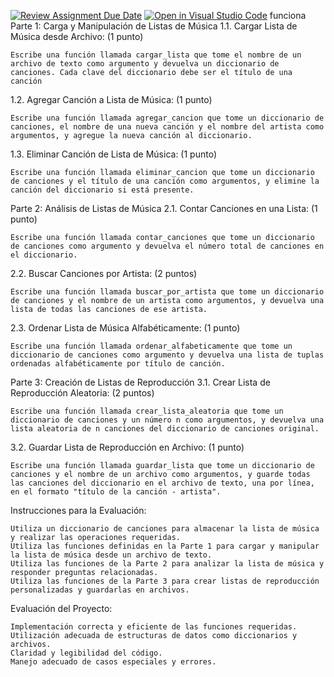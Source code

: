 [![Review Assignment Due Date](https://classroom.github.com/assets/deadline-readme-button-22041afd0340ce965d47ae6ef1cefeee28c7c493a6346c4f15d667ab976d596c.svg)](https://classroom.github.com/a/bmmwZvlZ)
[![Open in Visual Studio Code](https://classroom.github.com/assets/open-in-vscode-2e0aaae1b6195c2367325f4f02e2d04e9abb55f0b24a779b69b11b9e10269abc.svg)](https://classroom.github.com/online_ide?assignment_repo_id=16870829&assignment_repo_type=AssignmentRepo)
funciona
Parte 1: Carga y Manipulación de Listas de Música
1.1. Cargar Lista de Música desde Archivo: (1 punto)

    Escribe una función llamada cargar_lista que tome el nombre de un archivo de texto como argumento y devuelva un diccionario de canciones. Cada clave del diccionario debe ser el título de una canción 
1.2. Agregar Canción a Lista de Música: (1 punto)

    Escribe una función llamada agregar_cancion que tome un diccionario de canciones, el nombre de una nueva canción y el nombre del artista como argumentos, y agregue la nueva canción al diccionario.

1.3. Eliminar Canción de Lista de Música: (1 punto)

    Escribe una función llamada eliminar_cancion que tome un diccionario de canciones y el título de una canción como argumentos, y elimine la canción del diccionario si está presente.

Parte 2: Análisis de Listas de Música
2.1. Contar Canciones en una Lista: (1 punto)

    Escribe una función llamada contar_canciones que tome un diccionario de canciones como argumento y devuelva el número total de canciones en el diccionario.

2.2. Buscar Canciones por Artista: (2 puntos)

    Escribe una función llamada buscar_por_artista que tome un diccionario de canciones y el nombre de un artista como argumentos, y devuelva una lista de todas las canciones de ese artista.

2.3. Ordenar Lista de Música Alfabéticamente: (1 punto)

    Escribe una función llamada ordenar_alfabeticamente que tome un diccionario de canciones como argumento y devuelva una lista de tuplas ordenadas alfabéticamente por título de canción.

Parte 3: Creación de Listas de Reproducción
3.1. Crear Lista de Reproducción Aleatoria: (2 puntos)

    Escribe una función llamada crear_lista_aleatoria que tome un diccionario de canciones y un número n como argumentos, y devuelva una lista aleatoria de n canciones del diccionario de canciones original.

3.2. Guardar Lista de Reproducción en Archivo: (1 punto)

    Escribe una función llamada guardar_lista que tome un diccionario de canciones y el nombre de un archivo como argumentos, y guarde todas las canciones del diccionario en el archivo de texto, una por línea, en el formato "título de la canción - artista".

Instrucciones para la Evaluación:

    Utiliza un diccionario de canciones para almacenar la lista de música y realizar las operaciones requeridas.
    Utiliza las funciones definidas en la Parte 1 para cargar y manipular la lista de música desde un archivo de texto.
    Utiliza las funciones de la Parte 2 para analizar la lista de música y responder preguntas relacionadas.
    Utiliza las funciones de la Parte 3 para crear listas de reproducción personalizadas y guardarlas en archivos.

Evaluación del Proyecto:

    Implementación correcta y eficiente de las funciones requeridas.
    Utilización adecuada de estructuras de datos como diccionarios y archivos.
    Claridad y legibilidad del código.
    Manejo adecuado de casos especiales y errores.